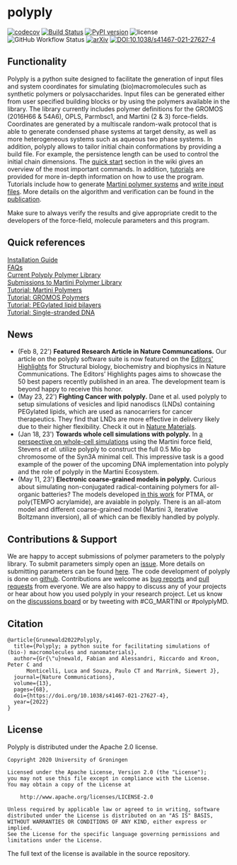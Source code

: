 # polyply

[![codecov](https://codecov.io/gh/marrink-lab/polyply_1.0/branch/master/graph/badge.svg)](https://codecov.io/gh/marrink-lab/polyply_1.0)
[![Build Status](https://github.com/marrink-lab/polyply_1.0/actions/workflows/python-app.yml/badge.svg)](https://github.com/marrink-lab/polyply_1.0/actions)
[![PyPI version](https://badge.fury.io/py/polyply.svg)](https://badge.fury.io/py/polyply)
![license](https://img.shields.io/github/license/marrink-lab/polyply_1.0)
![GitHub Workflow Status](https://img.shields.io/github/actions/workflow/status/marrink-lab/polyply_1.0/pypi_deploy.yml)
[![arXiv](https://img.shields.io/badge/arXiv-2105.05890-b31b1b.svg)](https://arxiv.org/abs/2105.05890)
[![DOI:10.1038/s41467-021-27627-4](https://zenodo.org/badge/DOI/10.1038/s41467-021-27627-4.svg)](https://doi.org/10.1038/s41467-021-27627-4)

## Functionality
Polyply is a python suite designed to facilitate the generation of input files and system coordinates for simulating
(bio)macromolecules such as synthetic polymers or polysaccharides. Input files can be generated either from user
specified building blocks or by using the polymers available in the library. The library currently includes polymer
definitions for the GROMOS (2016H66 & 54A6), OPLS, Parmbsc1, and Martini (2 & 3) force-fields. Coordinates are generated
by a multiscale random-walk protocol that is able to generate condensed phase systems at target density, as well as
more heterogeneous systems such as aqueous two phase systems. In addition, polyply allows to tailor initial chain
conformations by providing a build file. For example, the persistence length can be used to control the initial chain
dimensions. The [quick start](https://github.com/marrink-lab/polyply_1.0/wiki/Quick-Start) section in the wiki gives
an overview of the most important commands. In addition, [tutorials][wiki] are provided for more in-depth information
on how to use the program. Tutorials include how to generate
[Martini polymer systems](https://github.com/marrink-lab/polyply_1.0/wiki/Tutorial:-martini-polymer-melts) and
[write input files](https://github.com/marrink-lab/polyply_1.0/wiki/Tutorial:-writing-.ff-input-files).
More details on the algorithm and verification can be found in the [publication](https://doi.org/10.1038/s41467-021-27627-4).

Make sure to always verify the results and give appropriate credit to the developers of the
force-field, molecule parameters and this program.

## Quick references
[Installation Guide](https://github.com/marrink-lab/polyply_1.0/wiki/Installation)\
[FAQs](https://github.com/marrink-lab/polyply_1.0/wiki/FAQs)\
[Current Polyply Polymer Library](./LIBRARY.md)\
[Submissions to Martini Polymer Library](https://github.com/marrink-lab/polyply_1.0/wiki/Submit-polymer-parameters)\
[Tutorial: Martini Polymers](https://github.com/marrink-lab/polyply_1.0/wiki/Tutorial:-martini-polymer-melts)\
[Tutorial: GROMOS Polymers](https://github.com/marrink-lab/polyply_1.0/wiki/Tutorial:-GROMOS-polymer-melts)\
[Tutorial: PEGylated lipid bilayers](https://github.com/marrink-lab/polyply_1.0/wiki/Tutorial:-PEGylated-lipid-bilayers)\
[Tutorial: Single-stranded DNA](https://github.com/marrink-lab/polyply_1.0/wiki/Tutorial:-Single-stranded-circular-DNA)
## News 
- (Feb 8, 22') **Featured Research Article in Nature Communcations.** Our article on the polyply software suite is now featured on the [Editors' Highlights](https://www.nature.com/collections/hhfigaahch) for Structural biology, biochemistry and biophysics in Nature Communications. The Editors’ Highlights pages aims to showcase the 50 best papers recently published in an area. The development team is beyond happy to receive this honor.   
- (May 23, 22') **Fighting Cancer with polyply.** Dane et al. used polyply to setup simulations of vesicles and lipid nanodiscs (LNDs) containing PEGylated lipids, which are used as nanocarriers for cancer therapeutics. They find that LNDs are more effective in delivery likely due to their higher flexibility.  Check it out in [Nature Materials](https://www.nature.com/articles/s41563-022-01251-z). 
- (Jan 18, 23') **Towards whole cell simulations with polyply.** In [a perspective on whole-cell simulations](https://www.frontiersin.org/articles/10.3389/fchem.2023.1106495/full) using the Martini force field, Stevens *et al.* utilize polyply to construct the full 0.5 Mio bp chromosome of the Syn3A minimal cell. This impressive task is a good example of the power of the upcoming DNA implementation into polyply and the role of polyply in the Martini Ecosystem.
- (May 11, 23') **Electronic coarse-grained models in polyply.** Curious about simulating non-conjugated radical-containing polymers for all-organic batteries? The models developed [in this work](https://doi.org/10.1021/acs.macromol.3c00141) for PTMA, or poly(TEMPO acrylamide), are avaiable in polyply. There is an all-atom model and different coarse-grained model (Martini 3, iterative Boltzmann inversion), all of which can be flexibly handled by polyply. 

## Contributions & Support
We are happy to accept submissions of polymer parameters to the polyply library. To submit parameters simply 
open an [issue][bug reports]. More details on submitting parameters can be found 
[here](https://github.com/marrink-lab/polyply_1.0/wiki/Submit-polymer-parameters). The code development of polyply is done 
on [github]. Contributions are welcome as [bug reports] and [pull requests] from everyone. We are also happy to discuss
any of your projects or hear about how you used polyply in your research project. Let us know on the 
[discussions board](https://github.com/marrink-lab/polyply_1.0/discussions) or by tweeting with #CG_MARTINI or #polyplyMD.

## Citation
```
@article{Grunewald2022Polyply,
  title={Polyply; a python suite for facilitating simulations of (bio-) macromolecules and nanomaterials},
  author={Gr{\"u}newald, Fabian and Alessandri, Riccardo and Kroon, Peter C and 
  	  Monticelli, Luca and Souza, Paulo CT and Marrink, Siewert J},
  journal={Nature Communications},
  volume={13},
  pages={68},
  doi={https://doi.org/10.1038/s41467-021-27627-4},
  year={2022}
}
```

## License

Polyply is distributed under the Apache 2.0 license.

    Copyright 2020 University of Groningen

	Licensed under the Apache License, Version 2.0 (the "License");
	you may not use this file except in compliance with the License.
	You may obtain a copy of the License at

		http://www.apache.org/licenses/LICENSE-2.0

	Unless required by applicable law or agreed to in writing, software
	distributed under the License is distributed on an "AS IS" BASIS,
	WITHOUT WARRANTIES OR CONDITIONS OF ANY KIND, either express or implied.
	See the License for the specific language governing permissions and
	limitations under the License.

The full text of the license is available in the source repository.

[github]: https://github.com/marrink-lab/polyply_1.0
[bug reports]: https://github.com/marrink-lab/polyply_1.0/issues
[pull requests]: https://github.com/marrink-lab/polyply_1.0/pulls
[wiki]:https://github.com/marrink-lab/polyply_1.0/wiki
[pypi_polyply]: https://pypi.org/project/polyply/
[pipdoc]: https://packaging.python.org/tutorials/installing-packages/#installing-packages
